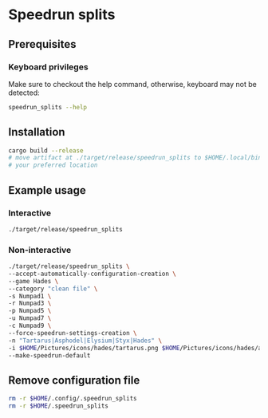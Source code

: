 # Speedrun splits

## Prerequisites

### Keyboard privileges

Make sure to checkout the help command, otherwise, keyboard may not be detected:

```bash
speedrun_splits --help
```

## Installation

```bash
cargo build --release
# move artifact at ./target/release/speedrun_splits to $HOME/.local/bin/ or
# your preferred location
```

## Example usage

### Interactive

```bash
./target/release/speedrun_splits
```

### Non-interactive

```bash
./target/release/speedrun_splits \
--accept-automatically-configuration-creation \
--game Hades \
--category "clean file" \
-s Numpad1 \
-r Numpad3 \
-p Numpad5 \
-u Numpad7 \
-c Numpad9 \
--force-speedrun-settings-creation \
-n "Tartarus|Asphodel|Elysium|Styx|Hades" \
-i $HOME/Pictures/icons/hades/tartarus.png $HOME/Pictures/icons/hades/asphodel.png $HOME/Pictures/icons/hades/elysium.png $HOME/Pictures/icons/hades/styx.png $HOME/Pictures/icons/hades/hades.png \
--make-speedrun-default
```

## Remove configuration file

```bash
rm -r $HOME/.config/.speedrun_splits
rm -r $HOME/.speedrun_splits        
```
